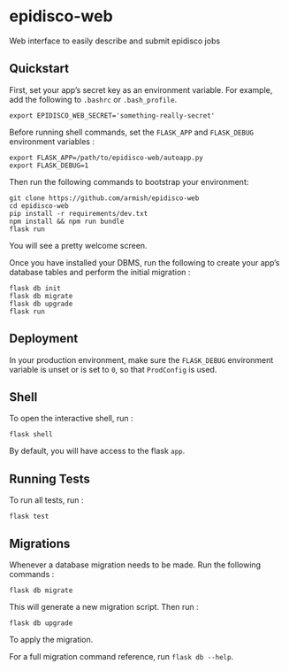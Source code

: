 epidisco-web
============

Web interface to easily describe and submit epidisco jobs

Quickstart
----------

First, set your app’s secret key as an environment variable. For example, add the following to `.bashrc` or `.bash_profile`.

```sourceCode
export EPIDISCO_WEB_SECRET='something-really-secret'
```

Before running shell commands, set the `FLASK_APP` and `FLASK_DEBUG` environment variables :

    export FLASK_APP=/path/to/epidisco-web/autoapp.py
    export FLASK_DEBUG=1

Then run the following commands to bootstrap your environment:

    git clone https://github.com/armish/epidisco-web
    cd epidisco-web
    pip install -r requirements/dev.txt
    npm install && npm run bundle
    flask run

You will see a pretty welcome screen.

Once you have installed your DBMS, run the following to create your app’s database tables and perform the initial migration :

    flask db init
    flask db migrate
    flask db upgrade
    flask run

Deployment
----------

In your production environment, make sure the `FLASK_DEBUG` environment variable is unset or is set to `0`, so that `ProdConfig` is used.

Shell
-----

To open the interactive shell, run :

    flask shell

By default, you will have access to the flask `app`.

Running Tests
-------------

To run all tests, run :

    flask test

Migrations
----------

Whenever a database migration needs to be made. Run the following commands :

    flask db migrate

This will generate a new migration script. Then run :

    flask db upgrade

To apply the migration.

For a full migration command reference, run `flask db --help`.
